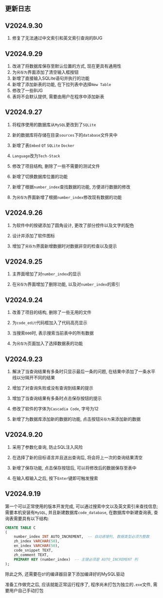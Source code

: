 ## 更新日志

## V2024.9.30

1. 修复了无法通过中文索引和英文索引查询的BUG 

## V2024.9.29

1. 改进了将数据库保存至默认位置的方式, 现在更具有通用性 
2. 为`另存为`界面添加了清空输入框按钮 
3. 新增了直接输入SQLite语句并执行的功能 
4. 新增了添加新表的功能, 在下拉列表中选择`New Table` 
5. 修改了一些BUG 
6. 表将不会默认提供, 需要由用户在程序中添加新表 

## V2024.9.27

1. 将程序使用的数据库从`MySQL`更改到了`SQLite` 

2. 新的数据库将存储在目录`sources`下的`database`文件夹中 

3. 新增了表`Embed` `QT` `SQLite` `Docker` 

4. `Language`改为`Tech-Stack` 

5. 修改了项目结构, 删除了一些不需要的测试文件 

6. 新增了切换数据库位置的功能 

7. 新增了根据`number_index`查找数据的功能, 方便进行数据的修改 

8. 为`另存为`界面新增了根据`number_index`修改现有数据的功能 

## V2024.9.26

1. 为软件中的按键添加了圆角设计, 更改了部分控件以及文字的配色 

2. 设计并添加了软件图标 

3. 增加了`另存为`界面新增数据时对数据非空的检查以及提示 

## V2024.9.25

1. 主界面增加了对`number_index`的显示 

2. 在`另存为`界面增加了删除功能, 以及对`number_index`的索引 

## V2024.9.24

1. 改善了项目的结构, 删除了一些无用的文件 

2. 为`code_edit`代码框加入了代码高亮显示 

3. 当搜索`000`时, 表示搜索当前表中的所有数据 

4. 为`另存为`页面加入了选择数据表的功能 

## V2024.9.23

1. 解决了当查询结果有多条时只显示最后一条的问题, 在结果中添加了一条水平线以分隔开不同的结果 

2. 增加了对查询失败或没有查询到结果的提示 

3. 增加了当查询结果有多条时点击保存按钮的提示 

4. 修改了软件的字体为`Cascadia Code`, 字号为12 

5. 新增了为数据库添加新的数据的功能, 点击按钮`另存为`来添加新的数据 

## V2024.9.20

1. 采用了参数化查询, 防止SQL注入风险 

2. 在选择了新的目标语言并且送出查询后, 将会将上一次的查询结果清空 

3. 新增了保存功能, 点击保存按钮后, 可以将修改后的数据保存至表中 

4. 在输入框输入之后, 按下`Enter`键即可触发搜索 

## V2024.9.19

第一个可以正常使用的版本开发完成, 可以通过搜索中文以及英文索引来查找信息; 需要本机安装有`MySQL`, 并且新建数据库`code_database`, 在数据库中新建查询表, 查询表需要具有以下结构: 

```sql
CREATE TABLE C
(
    number_index INT AUTO_INCREMENT,  -- 自动递增列, 数据类型必须为整数
    zh_index VARCHAR(50),
    en_index VARCHAR(50),
    code_snippet TEXT,
    zh_comment TEXT,
    PRIMARY KEY (number_index)  -- 主键必须是 AUTO_INCREMENT 列
);
```

除此之外, 还需要在`QT`的编译器目录下添加编译好的MySQL驱动 

准备工作做完之后, 应该就能正常运行程序了, 程序尚未打包为独立的`.exe`文件, 需要用户自己手动打包 


